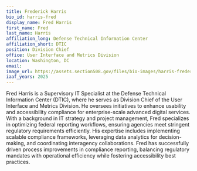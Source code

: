```yaml
---
title: Frederick Harris
bio_id: harris-fred
display_name: Fred Harris
first_name: Fred
last_name: Harris
affiliation_long: Defense Technical Information Center
affiliation_short: DTIC
position: Division Chief
office: User Interface and Metrics Division
location: Washington, DC
email: 
image_url: https://assets.section508.gov/files/bio-images/harris-frederick.jpg
iaaf_years: 2025
---
```

Fred Harris is a Supervisory IT Specialist at the Defense Technical Information Center (DTIC), where he serves as Division Chief of the User Interface and Metrics Division. He oversees initiatives to enhance usability and accessibility compliance for enterprise-scale advanced digital services. With a background in IT strategy and project management, Fred specializes in optimizing federal reporting workflows, ensuring agencies meet stringent regulatory requirements efficiently. His expertise includes implementing scalable compliance frameworks, leveraging data analytics for decision-making, and coordinating interagency collaborations. Fred has successfully driven process improvements in compliance reporting, balancing regulatory mandates with operational efficiency while fostering accessibility best practices.